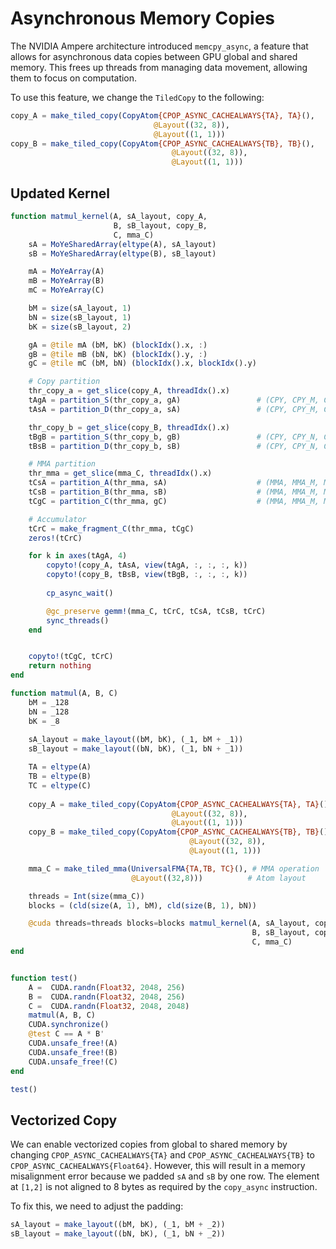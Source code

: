 # Asynchronous Memory Copies

The NVIDIA Ampere architecture introduced `memcpy_async`, a feature that allows for asynchronous data copies between GPU global and shared memory. This frees up threads from managing data movement, allowing them to focus on computation.

To use this feature, we change the `TiledCopy` to the following:
```julia
copy_A = make_tiled_copy(CopyAtom{CPOP_ASYNC_CACHEALWAYS{TA}, TA}(),
                                @Layout((32, 8)),
                                @Layout((1, 1)))
copy_B = make_tiled_copy(CopyAtom{CPOP_ASYNC_CACHEALWAYS{TB}, TB}(),
                                    @Layout((32, 8)),
                                    @Layout((1, 1)))
```

## Updated Kernel

```julia
function matmul_kernel(A, sA_layout, copy_A,
                       B, sB_layout, copy_B,
                       C, mma_C)
    sA = MoYeSharedArray(eltype(A), sA_layout)
    sB = MoYeSharedArray(eltype(B), sB_layout)

    mA = MoYeArray(A)
    mB = MoYeArray(B)
    mC = MoYeArray(C)

    bM = size(sA_layout, 1)
    bN = size(sB_layout, 1)
    bK = size(sB_layout, 2)

    gA = @tile mA (bM, bK) (blockIdx().x, :)
    gB = @tile mB (bN, bK) (blockIdx().y, :)
    gC = @tile mC (bM, bN) (blockIdx().x, blockIdx().y)

    # Copy partition
    thr_copy_a = get_slice(copy_A, threadIdx().x)      
    tAgA = partition_S(thr_copy_a, gA)                 # (CPY, CPY_M, CPY_K, k)
    tAsA = partition_D(thr_copy_a, sA)                 # (CPY, CPY_M, CPY_K)

    thr_copy_b = get_slice(copy_B, threadIdx().x)
    tBgB = partition_S(thr_copy_b, gB)                 # (CPY, CPY_N, CPY_K, k)
    tBsB = partition_D(thr_copy_b, sB)                 # (CPY, CPY_N, CPY_K)

    # MMA partition
    thr_mma = get_slice(mma_C, threadIdx().x)
    tCsA = partition_A(thr_mma, sA)                    # (MMA, MMA_M, MMA_K)
    tCsB = partition_B(thr_mma, sB)                    # (MMA, MMA_M, MMA_K)
    tCgC = partition_C(thr_mma, gC)                    # (MMA, MMA_M, MMA_N)

    # Accumulator
    tCrC = make_fragment_C(thr_mma, tCgC)
    zeros!(tCrC)

    for k in axes(tAgA, 4)
        copyto!(copy_A, tAsA, view(tAgA, :, :, :, k))
        copyto!(copy_B, tBsB, view(tBgB, :, :, :, k))
        
        cp_async_wait()

        @gc_preserve gemm!(mma_C, tCrC, tCsA, tCsB, tCrC)
        sync_threads()
    end


    copyto!(tCgC, tCrC)
    return nothing
end

function matmul(A, B, C)
    bM = _128
    bN = _128
    bK = _8
    
    sA_layout = make_layout((bM, bK), (_1, bM + _1))
    sB_layout = make_layout((bN, bK), (_1, bN + _1))

    TA = eltype(A)
    TB = eltype(B)
    TC = eltype(C)
	
    copy_A = make_tiled_copy(CopyAtom{CPOP_ASYNC_CACHEALWAYS{TA}, TA}(),
                                    @Layout((32, 8)),
                                    @Layout((1, 1)))
    copy_B = make_tiled_copy(CopyAtom{CPOP_ASYNC_CACHEALWAYS{TB}, TB}(),
                                        @Layout((32, 8)),
                                        @Layout((1, 1)))

    mma_C = make_tiled_mma(UniversalFMA{TA,TB, TC}(), # MMA operation
                           @Layout((32,8)))          # Atom layout

    threads = Int(size(mma_C))
    blocks = (cld(size(A, 1), bM), cld(size(B, 1), bN))

    @cuda threads=threads blocks=blocks matmul_kernel(A, sA_layout, copy_A,
                                                      B, sB_layout, copy_B,
                                                      C, mma_C)
end


function test()
    A =  CUDA.randn(Float32, 2048, 256)
    B =  CUDA.randn(Float32, 2048, 256)
    C =  CUDA.randn(Float32, 2048, 2048)
    matmul(A, B, C)
    CUDA.synchronize()
    @test C == A * B'
    CUDA.unsafe_free!(A)
    CUDA.unsafe_free!(B)
    CUDA.unsafe_free!(C)
end

test()
```

## Vectorized Copy

We can enable vectorized copies from global to shared memory by changing `CPOP_ASYNC_CACHEALWAYS{TA}` and `CPOP_ASYNC_CACHEALWAYS{TB}` to `CPOP_ASYNC_CACHEALWAYS{Float64}`. However, this will result in a memory misalignment error because we padded `sA` and `sB` by one row. The element at `[1,2]` is not aligned to 8 bytes as required by the `copy_async` instruction.

To fix this, we need to adjust the padding:
```julia
sA_layout = make_layout((bM, bK), (_1, bM + _2))
sB_layout = make_layout((bN, bK), (_1, bN + _2))
```
